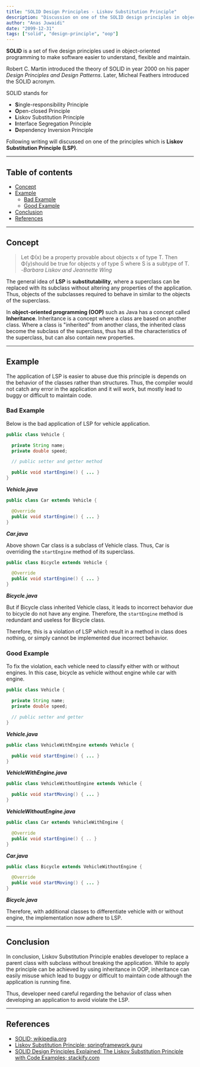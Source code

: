 ```yaml
---
title: "SOLID Design Principles - Liskov Substitution Principle"
description: "Discussion on one of the SOLID design principles in object-oriented software development"
author: "Anas Juwaidi"
date: "2099-12-31"
tags: ["solid", "design-principle", "oop"]
---
```


**SOLID** is a set of five design principles used in object-oriented programming to make software easier to understand, flexible and maintain.

Robert C. Martin introduced the theory of SOLID in year 2000 on his paper *Design Principles and Design Patterns*. Later, Micheal Feathers introduced the SOLID acronym.

SOLID stands for
- **S**ingle-responsibility Principle
- **O**pen-closed Principle
- **L**iskov Substitution Principle
- **I**nterface Segregation Principle
- **D**ependency Inversion Principle

Following writing will discussed on one of the principles which is **Liskov Substitution Principle (LSP)**.

---

## Table of contents
* [Concept](#concept)
* [Example](#example)
  * [Bad Example](#bad-example)
  * [Good Example](#good-example)
* [Conclusion](#conclusion)
* [References](#references)

---

<a name="concept"></a>
## Concept

> Let Φ(x) be a property provable about objects x of type T. Then Φ(y)should be true for objects y of type S where S is a subtype of T.<br/>
> -*Barbara Liskov and Jeannette Wing*

The general idea of **LSP** is **substitutability**, where a superclass can be replaced with its subclass without altering any properties of the application. Thus, objects of the subclasses required to behave in similar to the objects of the superclass.

In **object-oriented programming (OOP)** such as Java has a concept called **Inheritance**. Inheritance is a concept where a class are based on another class. Where a class is "inherited" from another class, the inherited class become the subclass of the superclass, thus has all the characteristics of the superclass, but can also contain new properties.

---

<a name="example"></a>
## Example

The application of LSP is easier to abuse due this principle is depends on the behavior of the classes rather than structures. Thus, the compiler would not catch any error in the application and it will work, but mostly lead to buggy or difficult to maintain code.

<a name="bad-example"></a>
### Bad Example

Below is the bad application of LSP for vehicle application.

```java
public class Vehicle {

  private String name;
  private double speed;

  // public setter and getter method

  public void startEngine() { ... }
}
```
***Vehicle.java***

```java
public class Car extends Vehicle {

  @Override
  public void startEngine() { ... }
}
```
***Car.java***

Above shown Car class is a subclass of Vehicle class. Thus, Car is overriding the `startEngine` method of its superclass.

```java
public class Bicycle extends Vehicle {

  @Override
  public void startEngine() { ... }
}
```
***Bicycle.java***

But if Bicycle class inherited Vehicle class, it leads to incorrect behavior due to bicycle do not have any engine. Therefore, the `startEngine` method is redundant and useless for Bicycle class.

Therefore, this is a violation of LSP which result in a method in class does nothing, or simply cannot be implemented due incorrect behavior.

<a name="good-example"></a>
### Good Example

To fix the violation, each vehicle need to classify either with or without engines. In this case, bicycle as vehicle without engine while car with engine.

```java
public class Vehicle {

  private String name;
  private double speed;

  // public setter and getter
}
```
***Vehicle.java***

```java
public class VehicleWithEngine extends Vehicle {

  public void startEngine() { ... }
}
```
***VehicleWithEngine.java***

```java
public class VehicleWithoutEngine extends Vehicle {

  public void startMoving() { ... }
}
```
***VehicleWithoutEngine.java***

```java
public class Car extends VehicleWithEngine {

  @Override
  public void startEngine() { .. }
}
```
***Car.java***

```java
public class Bicycle extends VehicleWithoutEngine {

  @Override
  public void startMoving() { ... }
}
```
***Bicycle.java***

Therefore, with additional classes to differentiate vehicle with or without engine, the implementation now adhere to LSP.

---

<a name="conclusion"></a>
## Conclusion

In conclusion, Liskov Substitution Principle enables developer to replace a parent class with subclass without breaking the application. While to apply the principle can be achieved by using inheritance in OOP, inheritance can easily misuse which lead to buggy or difficult to maintain code although the application is running fine.

Thus, developer need careful regarding the behavior of class when developing an application to avoid violate the LSP.

---

<a name="references"></a>
## References

* [SOLID; wikipedia.org](https://en.wikipedia.org/wiki/SOLID)
* [Liskov Substitution Principle; springframework.guru](https://springframework.guru/principles-of-object-oriented-design/liskov-substitution-principle/)
* [SOLID Design Principles Explained: The Liskov Substitution Principle with Code Examples; stackify.com](https://stackify.com/solid-design-liskov-substitution-principle/)
